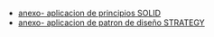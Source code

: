  + [anexo- aplicacion de principios SOLID](https://docs.google.com/document/d/14MiL49Z0ZLd9j0WSlsAsss75ndZY8WiPw4AOMuvMdMc/edit )
 + [anexo- aplicacion de patron de diseño STRATEGY](patronDeDise%C3%B1o.md)
 